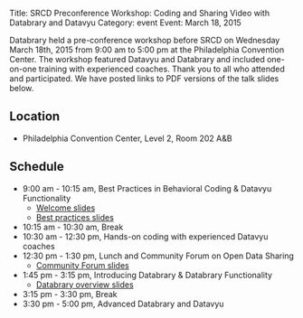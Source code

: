 Title: SRCD Preconference Workshop: Coding and Sharing Video with Databrary and Datavyu
Category: event
Event: March 18, 2015

Databrary held a pre-conference workshop before SRCD on Wednesday March 18th, 2015 from 9:00 am to 5:00 pm at the Philadelphia Convention Center. The workshop featured Datavyu and Databrary and included one-on-one training with experienced coaches. Thank you to all who attended and participated. We have posted links to PDF versions of the talk slides below.

## Location

- Philadelphia Convention Center, Level 2, Room 202 A&B

## Schedule

- 9:00 am - 10:15 am, Best Practices in Behavioral Coding & Datavyu Functionality
    + [Welcome slides](http://databrary.org/files/databrary-workshop-welcome-2015-03-18.pdf)
    + [Best practices slides](http://databrary.org/files/datavyu-best-practices-2015-03-18.pdf)
- 10:15 am - 10:30 am, Break
- 10:30 am - 12:30 pm, Hands-on coding with experienced Datavyu coaches
- 12:30 pm - 1:30 pm, Lunch and Community Forum on Open Data Sharing
    + [Community Forum slides](http://databrary.org/files/databrary-community-forum-2015-03-18.pdf)
- 1:45 pm - 3:15 pm, Introducing Databrary & Databrary Functionality
    + [Databrary overview slides](http://databrary.org/files/databrary-overview-2015-03-18.pdf)
- 3:15 pm - 3:30 pm, Break
- 3:30 pm - 5:00 pm, Advanced Databrary and Datavyu
